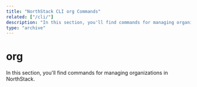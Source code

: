 ```yaml
---
title: "NorthStack CLI org Commands"
related: ["/cli/"]
description: "In this section, you'll find commands for managing organizations in NorthStack."
type: "archive"
---
```


# org

In this section, you'll find commands for managing organizations in NorthStack.